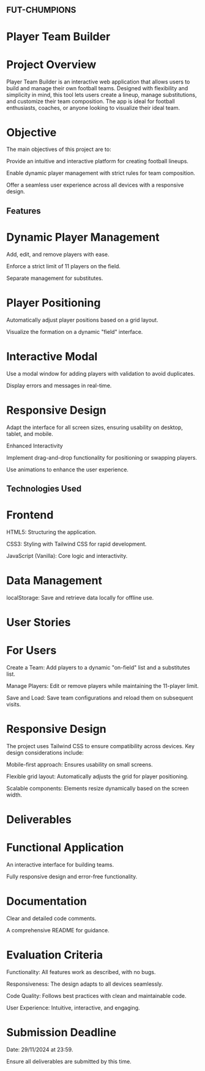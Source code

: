 ## FUT-CHUMPIONS
# Player Team Builder
# Project Overview

Player Team Builder is an interactive web application that allows users to build and manage their own football teams. Designed with flexibility and simplicity in mind, this tool lets users create a lineup, manage substitutions, and customize their team composition. The app is ideal for football enthusiasts, coaches, or anyone looking to visualize their ideal team.

# Objective
The main objectives of this project are to:

Provide an intuitive and interactive platform for creating football lineups.

Enable dynamic player management with strict rules for team composition.

Offer a seamless user experience across all devices with a responsive design.

## Features
# Dynamic Player Management

Add, edit, and remove players with ease.

Enforce a strict limit of 11 players on the field.

Separate management for substitutes.

# Player Positioning

Automatically adjust player positions based on a grid layout.

Visualize the formation on a dynamic "field" interface.

# Interactive Modal

Use a modal window for adding players with validation to avoid duplicates.

Display errors and messages in real-time.

# Responsive Design

Adapt the interface for all screen sizes, ensuring usability on desktop, tablet, and mobile.

Enhanced Interactivity

Implement drag-and-drop functionality for positioning or swapping players.

Use animations to enhance the user experience.

## Technologies Used
# Frontend

HTML5: Structuring the application.

CSS3: Styling with Tailwind CSS for rapid development.

JavaScript (Vanilla): Core logic and interactivity.

# Data Management

localStorage: Save and retrieve data locally for offline use.

# User Stories

# For Users

Create a Team: Add players to a dynamic "on-field" list and a substitutes list.

Manage Players: Edit or remove players while maintaining the 11-player limit.

Save and Load: Save team configurations and reload them on subsequent visits.

# Responsive Design

The project uses Tailwind CSS to ensure compatibility across devices. Key design considerations include:

Mobile-first approach: Ensures usability on small screens.

Flexible grid layout: Automatically adjusts the grid for player positioning.

Scalable components: Elements resize dynamically based on the screen width.

# Deliverables

# Functional Application

An interactive interface for building teams.

Fully responsive design and error-free functionality.

# Documentation

Clear and detailed code comments.

A comprehensive README for guidance.

# Evaluation Criteria
Functionality: All features work as described, with no bugs.

Responsiveness: The design adapts to all devices seamlessly.

Code Quality: Follows best practices with clean and maintainable code.

User Experience: Intuitive, interactive, and engaging.

# Submission Deadline
Date: 29/11/2024 at 23:59.

Ensure all deliverables are submitted by this time.
